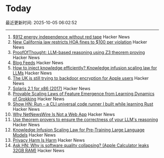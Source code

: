 # Today

最近更新时间: 2025-10-05 06:02:52

--- 
1. [$912 energy independence without red tape](https://sunboxlabs.com/) Hacker News
2. [New California law restricts HOA fines to $100 per violation](https://calmatters.org/politics/2025/10/california-hoas-fines-capped/) Hacker News
3. [ProofOfThought: LLM-based reasoning using Z3 theorem proving](https://github.com/DebarghaG/proofofthought) Hacker News
4. [Blog Feeds](https://blogfeeds.net) Hacker News
5. [How to inject knowledge efficiently? Knowledge infusion scaling law for LLMs](https://arxiv.org/abs/2509.19371) Hacker News
6. [The UK is still trying to backdoor encryption for Apple users](https://www.eff.org/deeplinks/2025/10/uk-still-trying-backdoor-encryption-apple-users) Hacker News
7. [Solaris 2.1 for x86 (2017)](https://www.os2museum.com/wp/pc-unix-history/solaris-2-1-for-x86/) Hacker News
8. [Provable Scaling Laws of Feature Emergence from Learning Dynamics of Grokking](https://arxiv.org/abs/2509.21519) Hacker News
9. [Show HN: Run – a CLI universal code runner I built while learning Rust](https://github.com/Esubaalew/run) Hacker News
10. [Why NetNewsWire Is Not a Web App](https://inessential.com/2025/10/04/why-netnewswire-is-not-web-app.html) Hacker News
11. [Use theorem provers to ensure the correctness of your LLM's reasoning](https://github.com/DebarghaG/proofofthought) Hacker News
12. [Knowledge Infusion Scaling Law for Pre-Training Large Language Models](https://arxiv.org/abs/2509.19371) Hacker News
13. [Privacy Harm Is Harm](https://www.eff.org/deeplinks/2025/10/privacy-harm-harm) Hacker News
14. [Ask HN: Why is software quality collapsing? (Apple Calculator leaks 32GB RAM)](https://news.ycombinator.com/item?id=45474346) Hacker News
